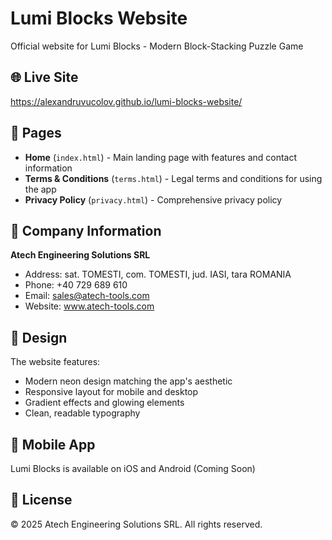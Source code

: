 # Lumi Blocks Website

Official website for Lumi Blocks - Modern Block-Stacking Puzzle Game

## 🌐 Live Site

https://alexandruvucolov.github.io/lumi-blocks-website/

## 📄 Pages

- **Home** (`index.html`) - Main landing page with features and contact information
- **Terms & Conditions** (`terms.html`) - Legal terms and conditions for using the app
- **Privacy Policy** (`privacy.html`) - Comprehensive privacy policy

## 🏢 Company Information

**Atech Engineering Solutions SRL**

- Address: sat. TOMESTI, com. TOMESTI, jud. IASI, tara ROMANIA
- Phone: +40 729 689 610
- Email: sales@atech-tools.com
- Website: www.atech-tools.com

## 🎨 Design

The website features:
- Modern neon design matching the app's aesthetic
- Responsive layout for mobile and desktop
- Gradient effects and glowing elements
- Clean, readable typography

## 📱 Mobile App

Lumi Blocks is available on iOS and Android (Coming Soon)

## 📝 License

© 2025 Atech Engineering Solutions SRL. All rights reserved.
